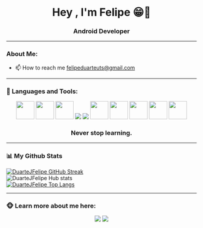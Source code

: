 
<div>
  <h1 align="center">Hey , I'm Felipe 😁👋</h1>
  <h3 align="center">Android Developer</h3>
</div>

---
### About Me: 
- 📫 How to reach me felipeduarteuts@gmail.com

 
---
### 🤖 Languages and Tools:

 <div align="center">
    <img src="https://img.icons8.com/color/48/000000/html-5.png" width="48px"/>
    <img src="https://img.icons8.com/color/48/000000/css3.png" width="48px"/>
    <img src="https://img.icons8.com/color/48/000000/tailwind_css.png" width="48px"/>
    <img src="https://img.icons8.com/color/48/000000/javascript.png"/>
    <img src="https://img.icons8.com/ios-filled/50/000000/php-logo.png"/>
    <img src="https://img.icons8.com/fluency/344/000000/laravel.png" width="48px"/>
    <img src="https://img.icons8.com/fluent/50/000000/mysql-logo.png" width="48px"/>
    <img src="https://img.icons8.com/color/48/000000/git.png" width="48px"/>
    <img src="https://img.icons8.com/color/512/java-coffee-cup-logo.png" width="48px"/>
    <img src="https://img.icons8.com/fluency/512/android-os.png" width="48px"/>
    <h3 class="toolsh3" align="center">Never stop learning.</h3>
 </div>
 

   
---
### 📊 My Github Stats

[![DuarteJFelipe GitHub Streak](https://streak-stats.demolab.com?user=DuarteJfelipe&theme=dark&hide_border=true)](https://git.io/streak-stats)
 <br>
![DuarteJFelipe Hub stats](https://github-readme-stats.vercel.app/api?username=DuarteJFelipe&show_icons=true&theme=dark)
  <br>
[![DuarteJFelipe Top Langs](https://github-readme-stats.vercel.app/api/top-langs/?username=DuarteJFelipe&layout=compact&theme=dark)](https://github.com/anuraghazra/github-readme-stats)
  
   
---
### 🐵 Learn more about me here:
<div align="center">
    <a href = "https://www.linkedin.com/in/felipe-duarte-b8bb3324a/" target="_blank"><img src="https://img.icons8.com/fluent/48/000000/linkedin.png"/></a>
    <a href = "https://twitter.com/DuarteJFelipe" target="_blank"><img src="https://img.icons8.com/fluent/48/000000/twitter.png"/></a>
</div>

